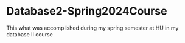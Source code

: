 # Database2-Spring2024Course

This what was accomplished during my spring semester at HU in my database II course